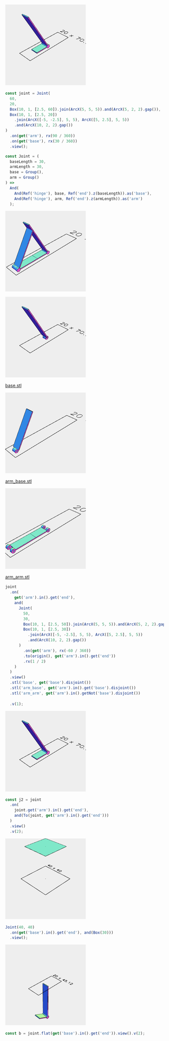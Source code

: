 ![Image](test.md.joint.png)

```JavaScript
const joint = Joint(
  60,
  20,
  Box(10, 1, [2.5, 60]).join(ArcX(5, 5, 5)).and(ArcX(5, 2, 2).gap()),
  Box(10, 1, [2.5, 20])
    .join(ArcX([-5, -2.5], 5, 5), ArcX([5, 2.5], 5, 5))
    .and(ArcX(10, 2, 2).gap())
)
  .on(get('arm'), rx(90 / 360))
  .on(get('base'), rx(30 / 360))
  .view();
```

```JavaScript
const Joint = (
  baseLength = 30,
  armLength = 30,
  base = Group(),
  arm = Group()
) =>
  And(
    And(Ref('hinge'), base, Ref('end').z(baseLength)).as('base'),
    And(Ref('hinge'), arm, Ref('end').z(armLength)).as('arm')
  );
```

![Image](test.md.$1.png)

![Image](test.md.$1_base.png)

[base.stl](test.base.stl)

![Image](test.md.$1_arm_base.png)

[arm_base.stl](test.arm_base.stl)

![Image](test.md.$1_arm_arm.png)

[arm_arm.stl](test.arm_arm.stl)

```JavaScript
joint
  .on(
    get('arm').in().get('end'),
    and(
      Joint(
        50,
        30,
        Box(10, 1, [2.5, 50]).join(ArcX(5, 5, 5)).and(ArcX(5, 2, 2).gap()),
        Box(10, 1, [2.5, 30])
          .join(ArcX([-5, -2.5], 5, 5), ArcX([5, 2.5], 5, 5))
          .and(ArcX(10, 2, 2).gap())
      )
        .on(get('arm'), rx(-60 / 360))
        .to(origin(), get('arm').in().get('end'))
        .rx(1 / 2)
    )
  )
  .view()
  .stl('base', get('base').disjoint())
  .stl('arm_base', get('arm').in().get('base').disjoint())
  .stl('arm_arm', get('arm').in().getNot('base').disjoint())

  .v(1);
```

![Image](test.md.j2.png)

```JavaScript
const j2 = joint
  .on(
    joint.get('arm').in().get('end'),
    and(To(joint, get('arm').in().get('end')))
  )
  .view()
  .v(2);
```

![Image](test.md.$2.png)

```JavaScript
Joint(40, 40)
  .on(get('base').in().get('end'), and(Box(30)))
  .view();
```

![Image](test.md.b.png)

```JavaScript
const b = joint.flat(get('base').in().get('end')).view().v(2);
```
